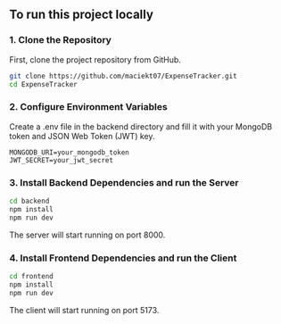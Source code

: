 ## To run this project locally

### 1. Clone the Repository

First, clone the project repository from GitHub.

```bash
git clone https://github.com/maciekt07/ExpenseTracker.git
cd ExpenseTracker
```

### 2. Configure Environment Variables

Create a .env file in the backend directory and fill it with your MongoDB token and JSON Web Token (JWT) key.

```env
MONGODB_URI=your_mongodb_token
JWT_SECRET=your_jwt_secret
```

### 3. Install Backend Dependencies and run the Server

```bash
cd backend
npm install
npm run dev
```

The server will start running on port 8000.

### 4. Install Frontend Dependencies and run the Client

```bash
cd frontend
npm install
npm run dev
```

The client will start running on port 5173.
